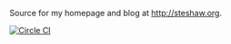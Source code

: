 Source for my homepage and blog at <http://steshaw.org>.

[![Circle CI](https://circleci.com/gh/steshaw/steshaw.org.svg?style=svg)](https://circleci.com/gh/steshaw/steshaw.org)
